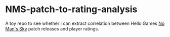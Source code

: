 # NMS-patch-to-rating-analysis

A toy repo to see whether I can extract correlation between Hello Games [No Man's Sky](https://www.nomanssky.com/) patch releases and player ratings.
